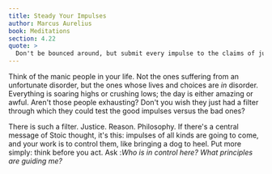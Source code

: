 ```yaml
---
title: Steady Your Impulses
author: Marcus Aurelius
book: Meditations
section: 4.22
quote: >
  Don't be bounced around, but submit every impulse to the claims of justice, and protect your clear conviction in every appearance.
---
```


Think of the manic people in your life. Not the ones suffering from an unfortunate disorder, but the ones whose lives and choices are _in_ disorder. Everything is soaring highs or crushing lows; the day is either amazing or awful. Aren't those people exhausting? Don't you wish they just had a filter through which they could test the good impulses versus the bad ones?

There is such a filter. Justice. Reason. Philosophy. If there's a central message of Stoic thought, it's this: impulses of all kinds are going to come, and your work is to control them, like bringing a dog to heel. Put more simply: think before you act. Ask :_Who is in control here? What principles are guiding me?_
